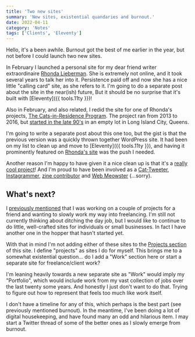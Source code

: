 ```yaml
---
title: 'Two new sites'
summary: 'New sites, existential quandaries and burnout.'
date: 2022-04-11
category: 'Notes'
tags: ['Clients', 'Eleventy']
---
```


Hello, it's a been awhile. Burnout got the best of me earlier in the year, but not before I could launch two new sites.

In February I launched a personal site for my dear friend writer extraordinaire [Rhonda Lieberman](https://rhondalieberman.com/). She is extremely not online, and it took several years to talk her into it. Persistence paid off and now she has a nice little "calling card" site, as she refers to it. I'm going to do a separate post about the site in the near(ish) future, But it should be no surprise that it's built with [Eleventy]({{ tools.11ty }})!

Also in February, and also related, I redid the site for one of Rhonda's projects, [The Cats-in-Residence Program](https://cats-in-residence.org/). The project ran from 2013 to 2016, but [started in the late 90's](https://www.artforum.com/interviews/rhonda-lieberman-talks-about-the-cat-show-41537) in an empty lot in Long Island City, Queens.

I'm going to write a separate post about this one too, but the gist is that the previous version was a quickly thrown together WordPress site. It had been on my list to clean up and move to [Eleventy]({{ tools.11ty }}), and having it prominently featured on [Rhonda's site](https://rhondalieberman.com/) was the push I needed.

Another reason I'm happy to have given it a nice clean up is that it's a [really cool project](https://cats-in-residence.org/about/)! And I'm proud to have been involved as a [Cat-Tweeter](https://twitter.com/catsinresidence), [Instagrammer](https://instagram.com/catsinresidence), [zine contributor](https://cats-in-residence.org/zine/) and [Web Meowster](https://cats-in-residence.org/) (...sorry).

## What's next?
I [previously mentioned](/notes/year-one-in-the-books/#whats-next) that I was working on a couple of projects for a friend and wanting to slowly work my way into freelancing. I'm still not currently thinking about ditching the day job, but I would like to continue to do little, well-crafted sites for individuals or small businesses. In fact I have another one in the hopper that hasn't started yet.

With that in mind I'm not adding either of these sites to the [Projects section](/projects/) of this site. I define "projects" as sites I do for myself. This brings me to a somewhat existential question... do I add a "Work" section here or start a separate site for freelance/client work?

I'm leaning heavily towards a new separate site as "Work" would imply my "Portfolio", which would include work from my vast collection of jobs over the last twenty some years. And honestly I just don't want to do that. Trying to figure out how to represent that feels too much like work itself.

I don't have a timeline for any of this, which perhaps is the best part (see previously mentioned burnout). In the meantime, I've been doing a lot of digital housekeeping, and have found many an odd and hilarious item. I may start a Twitter thread of some of the better ones as I slowly emerge from burnout.

